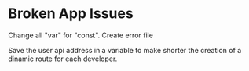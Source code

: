 # Broken App Issues
Change all "var" for "const".
Create error file

Save the user api address in a variable to make shorter the creation of a dinamic route for each developer.

